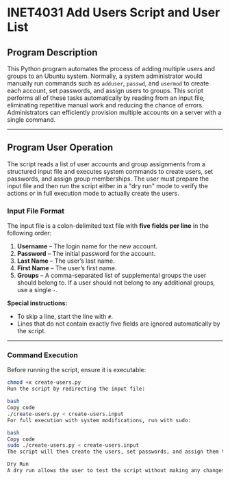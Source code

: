 # INET4031 Add Users Script and User List

## Program Description
This Python program automates the process of adding multiple users and groups to an Ubuntu system. Normally, a system administrator would manually run commands such as `adduser`, `passwd`, and `usermod` to create each account, set passwords, and assign users to groups. This script performs all of these tasks automatically by reading from an input file, eliminating repetitive manual work and reducing the chance of errors. Administrators can efficiently provision multiple accounts on a server with a single command.

---

## Program User Operation
The script reads a list of user accounts and group assignments from a structured input file and executes system commands to create users, set passwords, and assign group memberships. The user must prepare the input file and then run the script either in a "dry run" mode to verify the actions or in full execution mode to actually create the users.

### Input File Format
The input file is a colon-delimited text file with **five fields per line** in the following order:

1. **Username** – The login name for the new account.  
2. **Password** – The initial password for the account.  
3. **Last Name** – The user’s last name.  
4. **First Name** – The user’s first name.  
5. **Groups** – A comma-separated list of supplemental groups the user should belong to. If a user should not belong to any additional groups, use a single `-`.  

**Special instructions:**

- To skip a line, start the line with `#`.  
- Lines that do not contain exactly five fields are ignored automatically by the script.

---

### Command Execution
Before running the script, ensure it is executable:  
```bash
chmod +x create-users.py
Run the script by redirecting the input file:

bash
Copy code
./create-users.py < create-users.input
For full execution with system modifications, run with sudo:

bash
Copy code
sudo ./create-users.py < create-users.input
The script will then create the users, set passwords, and assign them to the specified groups automatically.

Dry Run
A dry run allows the user to test the script without making any changes to the system. To perform a dry run, keep all os.system(cmd) commands commented out in the script. During a dry run, the script will print all the commands that would be executed, allowing the administrator to verify correctness and catch any input file errors before performing real operations.
